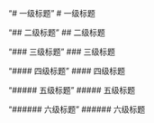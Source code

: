 “# 一级标题”      # 一级标题

“##  二级标题”    ##  二级标题

“### 三级标题”    ### 三级标题

“####  四级标题”  ####  四级标题

“##### 五级标题”  ##### 五级标题

“######  六级标题”  ######  六级标题

